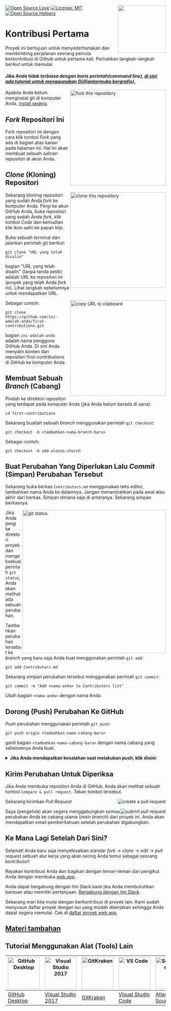 [![Open Source Love](https://badges.frapsoft.com/os/v1/open-source.svg?v=103)](https://github.com/ellerbrock/open-source-badges/)
[<img align="right" width="150" src="https://firstcontributions.github.io/assets/Readme/join-slack-team.png">](https://join.slack.com/t/firstcontributors/shared_invite/zt-1hg51qkgm-Xc7HxhsiPYNN3ofX2_I8FA)
[![License: MIT](https://img.shields.io/badge/License-MIT-green.svg)](https://opensource.org/licenses/MIT)
[![Open Source Helpers](https://www.codetriage.com/roshanjossey/first-contributions/badges/users.svg)](https://www.codetriage.com/roshanjossey/first-contributions)

# Kontribusi Pertama

Proyek ini bertujuan untuk menyederhanakan dan membimbing perjalanan seorang pemula berkontribusi di Github untuk pertama kali. Perhatikan langkah-langkah berikut untuk memulai:

#### _Jika Anda tidak terbiasa dengan baris perintah(command line), [di sini ada tutorial untuk menggunakan GUI(antarmuka bergrafis).](#Tutorial-Menggunakan-Alat-Lain)_

<img align="right" width="300" src="https://firstcontributions.github.io/assets/Readme/fork.png" alt="fork this repository" />

Apabila Anda belum menginstal git di komputer Anda, [install segera](https://help.github.com/articles/set-up-git/).

## _Fork_ Repositori Ini

Fork repositori ini dengan cara klik tombol _Fork_ yang ada di bagian atas kanan pada halaman ini. Hal Ini akan membuat sebuah salinan repositori di akun Anda.

## _Clone_ (Kloning) Repositori

<img align="right" width="300" src="https://firstcontributions.github.io/assets/Readme/clone.png" alt="clone this repository" />

Sekarang kloning repositori yang sudah Anda _fork_ ke komputer Anda. Pergi ke akun GitHub Anda, buka repositori yang sudah Anda _fork_, klik tombol _Code_ dan kemudian klik ikon salin ke papan klip.

Buka sebuah terminal dan jalankan perintah git berikut:

```
git clone "URL yang telah disalin"
```

bagian "URL yang telah disalin" (tanpa tanda petik) adalah URL ke repositori ini (proyek yang telah Anda _fork_ ini). Lihat langkah sebelumnya untuk mendapatkan URL.

<img align="right" width="300" src="https://firstcontributions.github.io/assets/Readme/copy-to-clipboard.png" alt="copy URL to clipboard" />

Sebagai contoh:

```
git clone https://github.com/ini-adalah-anda/first-contributions.git
```

bagian `ini-adalah-anda` adalah nama pengguna GitHub Anda. Di sini Anda menyalin konten dari repositori first-contributions di GitHub ke komputer Anda.

## Membuat Sebuah _Branch_ (Cabang)

Pindah ke direktori repositori yang terdapat pada komputer Anda (jika Anda belum berada di sana):

```
cd first-contributions
```

Sekarang buatlah sebuah _branch_ menggunakan perintah `git checkout`:

```
git checkout -b <tambahkan-nama-branch-baru>
```

Sebagai contoh:

```
git checkout -b add-alonzo-church
```

## Buat Perubahan Yang Diperlukan Lalu _Commit_ (Simpan) Perubahan Tersebut

Sekarang buka berkas `Contributors.md` menggunakan teks editor, tambahkan nama Anda ke dalamnya. Jangan menambahkan pada awal atau akhir dari berkas. Simpan dimana saja di antaranya. Sekarang simpan berkasnya.

<img align="right" width="450" src="https://firstcontributions.github.io/assets/Readme/git-status.png" alt="git status" />

Jika Anda pergi ke direktori proyek dan mengeksekusi perintah `git status`, Anda akan melihat ada sebuah perubahan.

Tambahkan perubahan tersebut ke _branch_ yang baru saja Anda buat menggunakan perintah `git add`:

```
git add Contributors.md
```

Sekarang simpan perubahan tersebut menggunakan perintah `git commit`:

```
git commit -m "Add <nama-anda> to Contributors list"
```

Ubah bagian `<nama-anda>` dengan nama Anda.

## Dorong (Push) Perubahan Ke GitHub

_Push_ perubahan menggunakan perintah `git push`:

```
git push origin <tambahkan-nama-cabang-baru>
```

ganti bagian `<tambahkan-nama-cabang-baru>` dengan nama cabang yang sebelumnya Anda buat.

<details>
<summary> <strong>Jika Anda mendapatkan kesalahan saat melakukan <i>push</i>, klik disini:</strong> </summary>

- ### Kesalahan Autentikasi
     <pre>remote: Support for password authentication was removed on August 13, 2021. Please use a personal access token instead.
  remote: Please see https://github.blog/2020-12-15-token-authentication-requirements-for-git-operations/ for more information.
  fatal: Authentication failed for 'https://github.com/<your-username>/first-contributions.git/'</pre>
  Buka [tutorial GitHub](https://docs.github.com/en/authentication/connecting-to-github-with-ssh/adding-a-new-ssh-key-to-your-github-account) untuk menghasilkan dan mengonfigurasi sebuah kunci SSH ke akun Anda.

</details>

## Kirim Perubahan Untuk Diperiksa

Jika Anda membuka repositori Anda di GitHub, Anda akan melihat sebuah tombol `Compare & pull request`. Tekan tombol tersebut.

<img style="float: right;" src="https://firstcontributions.github.io/assets/Readme/compare-and-pull.png" alt="create a pull request" />

Sekarang kirimkan _Pull Request_

<img style="float: right;" src="https://firstcontributions.github.io/assets/Readme/submit-pull-request.png" alt="submit pull request" />

Saya (pengelola) akan segera menggabungkan semua perubahan Anda ke cabang utama (_main branch_) dari proyek ini. Anda akan mendapatkan email pemberitahuan setelah perubahan digabungkan.

## Ke Mana Lagi Setelah Dari Sini?

Selamat! Anda baru saja menyelesaikan standar _fork_ -> _clone_ -> _edit_ -> _pull request_ sebuah alur kerja yang akan sering Anda temui sebagai seorang kontributor!

Rayakan kontribusi Anda dan bagikan dengan teman-teman dan pengikut Anda dengan membuka [web app](https://firstcontributions.github.io/#social-share).

Anda dapat bergabung dengan tim Slack kami jika Anda membutuhkan bantuan atau memiliki pertanyaan. [Bergabung dengan tim Slack](https://join.slack.com/t/firstcontributors/shared_invite/zt-1hg51qkgm-Xc7HxhsiPYNN3ofX2_I8FA).

Sekarang mari kita mulai dengan berkontribusi di proyek lain. Kami sudah menyusun daftar proyek dengan isu yang mudah dikerjakan sehingga Anda dapat segera memulai. Cek di [daftar proyek web app](https://firstcontributions.github.io/#project-list).

## [Materi tambahan](../additional-material/translations/additional-material.id.md)

## Tutorial Menggunakan Alat (Tools) Lain

| <a href="../gui-tool-tutorials/github-desktop-tutorial.md"><img alt="GitHub Desktop" src="https://desktop.github.com/images/desktop-icon.svg" width="100"></a> | <a href="../gui-tool-tutorials/github-windows-vs2017-tutorial.md"><img alt="Visual Studio 2017" src="https://upload.wikimedia.org/wikipedia/commons/c/cd/Visual_Studio_2017_Logo.svg" width="100"></a> | <a href="../gui-tool-tutorials/gitkraken-tutorial.md"><img alt="GitKraken" src="https://firstcontributions.github.io/assets/gui-tool-tutorials/gitkraken-tutorial/gk-icon.png" width="100"></a> | <a href="../gui-tool-tutorials/github-windows-vs-code-tutorial.md"><img alt="VS Code" src="https://upload.wikimedia.org/wikipedia/commons/1/1c/Visual_Studio_Code_1.35_icon.png" width=100></a> | <a href="../gui-tool-tutorials/sourcetree-macos-tutorial.md"><img alt="Sourcetree App" src="https://wac-cdn.atlassian.com/dam/jcr:81b15cde-be2e-4f4a-8af7-9436f4a1b431/Sourcetree-icon-blue.svg" width=100></a> | <a href="../gui-tool-tutorials/github-windows-intellij-tutorial.md"><img alt="IntelliJ IDEA" src="https://upload.wikimedia.org/wikipedia/commons/thumb/9/9c/IntelliJ_IDEA_Icon.svg/512px-IntelliJ_IDEA_Icon.svg.png" width=100></a> |
| -------------------------------------------------------------------------------------------------------------------------------------------------------------- | ------------------------------------------------------------------------------------------------------------------------------------------------------------------------------------------------------ | ----------------------------------------------------------------------------------------------------------------------------------------------------------------------------------------------- | ----------------------------------------------------------------------------------------------------------------------------------------------------------------------------------------------- | --------------------------------------------------------------------------------------------------------------------------------------------------------------------------------------------------------------- | ----------------------------------------------------------------------------------------------------------------------------------------------------------------------------------------------------------------------------------- |
| [GitHub Desktop](../gui-tool-tutorials/github-desktop-tutorial.md)                                                                                             | [Visual Studio 2017](../gui-tool-tutorials/github-windows-vs2017-tutorial.md)                                                                                                                          | [GitKraken](../gui-tool-tutorials/gitkraken-tutorial.md)                                                                                                                                        | [Visual Studio Code](../gui-tool-tutorials/github-windows-vs-code-tutorial.md)                                                                                                                  | [Atlassian Sourcetree](../gui-tool-tutorials/sourcetree-macos-tutorial.md)                                                                                                                                      | [IntelliJ IDEA](../gui-tool-tutorials/github-windows-intellij-tutorial.md)                                                                                                                                                          |
